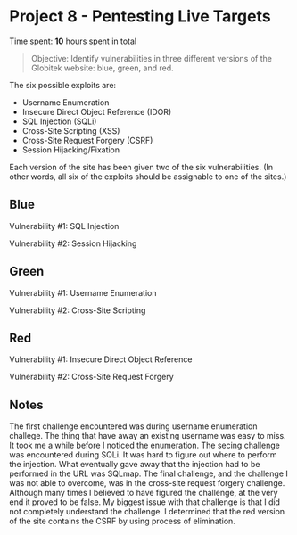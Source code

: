 # Project 8 - Pentesting Live Targets

Time spent: **10** hours spent in total

> Objective: Identify vulnerabilities in three different versions of the Globitek website: blue, green, and red.

The six possible exploits are:
* Username Enumeration
* Insecure Direct Object Reference (IDOR)
* SQL Injection (SQLi)
* Cross-Site Scripting (XSS)
* Cross-Site Request Forgery (CSRF)
* Session Hijacking/Fixation

Each version of the site has been given two of the six vulnerabilities. (In other words, all six of the exploits should be assignable to one of the sites.)

## Blue

Vulnerability #1: SQL Injection

Vulnerability #2: Session Hijacking


## Green

Vulnerability #1: Username Enumeration

Vulnerability #2: Cross-Site Scripting


## Red

Vulnerability #1: Insecure Direct Object Reference

Vulnerability #2: Cross-Site Request Forgery


## Notes

The first challenge encountered was during username enumeration challege. The thing that have away an existing username was easy to miss. It took me a while before I noticed the enumeration. 
The secing challenge was encountered during SQLi. It was hard to figure out where to perform the injection. What eventually gave away that the injection had to be performed in the URL was SQLmap. 
The final challenge, and the challenge I was not able to overcome, was in the cross-site request forgery challenge. Although many times I believed to have figured the challenge, at the very end it proved to be false. My biggest issue with that challenge is that I did not completely understand the challenge. I determined that the red version of the site contains the CSRF by using process of elimination.
